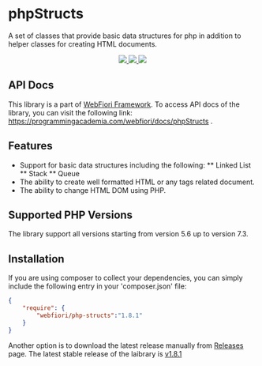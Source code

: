 # phpStructs
A set of classes that provide basic data structures for php in addition to helper classes for creating HTML documents.

<p align="center">
  <a href="https://travis-ci.org/usernane/phpStructs">
    <img src="https://travis-ci.org/usernane/phpStructs.svg?branch=master">
  </a>
  <a href="https://codecov.io/gh/usernane/phpStructs">
    <img src="https://codecov.io/gh/usernane/phpStructs/branch/master/graph/badge.svg" />
  </a>
  <a href="https://paypal.me/IbrahimBinAlshikh">
    <img src="https://img.shields.io/endpoint.svg?url=https%3A%2F%2Fprogrammingacademia.com%2Fwebfiori%2Fapis%2Fshields-get-dontate-badget">
  </a>
</p>

## API Docs
This library is a part of <a href="https://github.com/usernane/webfiori">WebFiori Framework</a>. To access API docs of the library, you can visit the following link: https://programmingacademia.com/webfiori/docs/phpStructs .

## Features
* Support for basic data structures including the following:
** Linked List
** Stack
** Queue
* The ability to create well formatted HTML or any tags related document.
* The ability to change HTML DOM using PHP.

## Supported PHP Versions
The library support all versions starting from version 5.6 up to version 7.3.

## Installation
If you are using composer to collect your dependencies, you can simply include the following entry in your 'composer.json' file:

``` json
{
    "require": {
        "webfiori/php-structs":"1.8.1"
    }
}
```

Another option is to download the latest release manually from <a href="https://github.com/usernane/phpStruct/releases">Releases</a> page. The latest stable release of the laibrary is <a href="https://github.com/usernane/phpStructs/releases/tag/v1.8.1">v1.8.1</a>
